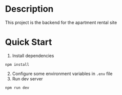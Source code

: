 # Description

This project is the backend for the apartment rental site

# Quick Start

1. Install dependencies

```
npm install
```

2. Configure some environment variables in `.env` file
3. Run dev server

```
npm run dev
```

